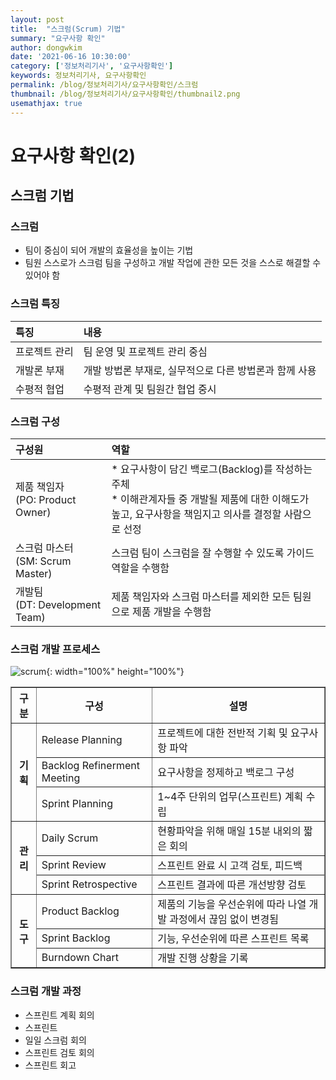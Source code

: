 ```yaml
---
layout: post
title:  "스크럼(Scrum) 기법"
summary: "요구사항 확인"
author: dongwkim
date: '2021-06-16 10:30:00'
category: ['정보처리기사', '요구사항확인']
keywords: 정보처리기사, 요구사항확인
permalink: /blog/정보처리기사/요구사항확인/스크럼
thumbnail: /blog/정보처리기사/요구사항확인/thumbnail2.png
usemathjax: true
---
```


# 요구사항 확인(2)

## 스크럼 기법

### 스크럼
* 팀이 중심이 되어 개발의 효율성을 높이는 기법
* 팀원 스스로가 스크럼 팀을 구성하고 개발 작업에 관한 모든 것을 스스로 해결할 수 있어야 함

### 스크럼 특징

|특징|내용|
|:--|:--|
|프로젝트 관리|팀 운영 및 프로젝트 관리 중심|
|개발론 부재|개발 방법론 부재로, 실무적으로 다른 방법론과 함께 사용|
|수평적 협업|수평적 관계 및 팀원간 협업 중시|

### 스크럼 구성

|구성원|역할|
|:--|:--|
|제품 책임자<br/>(PO: Product Owner)|* 요구사항이 담긴 백로그(Backlog)를 작성하는 주체<br/>* 이해관계자들 중 개발될 제품에 대한 이해도가 높고, 요구사항을 책임지고 의사를 결정할 사람으로 선정|
|스크럼 마스터<br/>(SM: Scrum Master)|스크럼 팀이 스크럼을 잘 수행할 수 있도록 가이드 역할을 수행함|
|개발팀<br/>(DT: Development Team)|제품 책임자와 스크럼 마스터를 제외한 모든 팀원으로 제품 개발을 수행함|

### 스크럼 개발 프로세스

![scrum](./scrum.png){: width="100%" height="100%"}

<table border="1">
	<tr>
		<th>구분</th>
		<th>구성</th>
		<th>설명</th>
	</tr>
	<tr>
		<th rowspan="3">기획</th>
		<td>Release Planning</td>
		<td>프로젝트에 대한 전반적 기획 및 요구사항 파악</td>
	</tr>
	<tr>
		<td>Backlog Refinerment Meeting</td>
		<td>요구사항을 정제하고 백로그 구성</td>
	</tr>
	<tr>
		<td>Sprint Planning</td>
		<td>1~4주 단위의 업무(스프린트) 계획 수립</td>
	</tr>
	<tr>
		<th rowspan="4">관리</th>
		<td>Daily Scrum</td>
		<td>현황파악을 위해 매일 15분 내외의 짧은 회의</td>
	</tr>
	<tr>
		<td>Sprint Review</td>
		<td>스프린트 완료 시 고객 검토, 피드백</td>
	<tr>
	<tr>
		<td>Sprint Retrospective</td>
		<td>스프린트 결과에 따른 개선방향 검토</td>
	</tr>
	<tr>
		<th rowspan="3">도구</th>
		<td>Product Backlog</td>
		<td>제품의 기능을 우선순위에 따라 나열 개발 과정에서 끊임 없이 변경됨</td>
	</tr>
	<tr>
		<td>Sprint Backlog</td>
		<td>기능, 우선순위에 따른 스프린트 목록</td>
	<tr>
		<td>Burndown Chart</td>
		<td>개발 진행 상황을 기록</td>
	</tr>
<table>

### 스크럼 개발 과정

* 스프린트 계획 회의
* 스프린트
* 일일 스크럼 회의
* 스프린트 검토 회의
* 스프린트 회고
